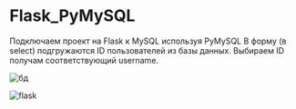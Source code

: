 # Flask_PyMySQL
Подключаем проект на Flask к MySQL используя PyMySQL
В форму (в select) подгружаются ID пользователей из базы данных.
Выбираем ID получам соответствующий username.

![бд](https://www.garb.ru/assets/img/table_fl.jpg)

![flask](https://www.garb.ru/assets/img/pymysql.jpg)

